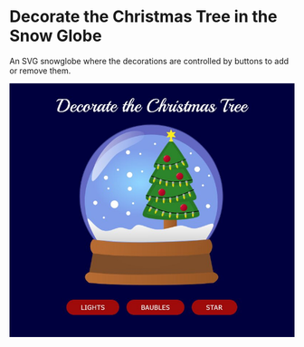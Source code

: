 # Decorate the Christmas Tree in the Snow Globe

An SVG snowglobe where the decorations are controlled by buttons to add or remove them.

![Snow Globe with Chritmas tree in it](snowglobe-screenshot.jpg)